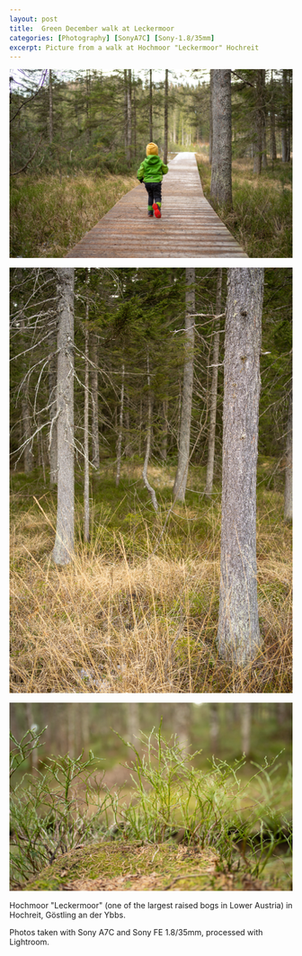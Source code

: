 ```yaml
---
layout: post
title:  Green December walk at Leckermoor
categories: [Photography] [SonyA7C] [Sony-1.8/35mm]
excerpt: Picture from a walk at Hochmoor "Leckermoor" Hochreit
---
```


[![Hochmoor Hochreit 1](../images/20201205/20201205-1.jpg)](../images/20201205/20201205-1.jpg)

[![Hochmoor Hochreit 2](../images/20201205/20201205-2.jpg)](../images/20201205/20201205-2.jpg)

[![Hochmoor Hochreit 3](../images/20201205/20201205-3.jpg)](../images/20201205/20201205-3.jpg)

Hochmoor "Leckermoor" (one of the largest raised bogs in Lower Austria) in Hochreit, Göstling an der Ybbs.

Photos taken with Sony A7C and Sony FE 1.8/35mm, processed with Lightroom.
